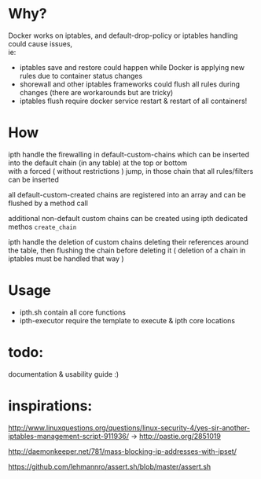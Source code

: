 # Why?
Docker works on iptables, and default-drop-policy or iptables handling could cause issues,  
ie:   
- iptables save and restore could happen while Docker is applying new rules due to container status changes  
- shorewall and other iptables frameworks could flush all rules during changes (there are workarounds but are tricky)  
- iptables flush require docker service restart & restart of all containers!   
  
# How  
ipth handle the firewalling in default-custom-chains which can be inserted into the default chain (in any table) at the top or bottom  
with a forced ( without restrictions )  jump, in those chain that all rules/filters can be inserted

all default-custom-created chains are registered into an array and can be flushed by a method call
  
additional non-default custom chains can be created using ipth dedicated methos `create_chain`   
    
ipth handle the deletion of custom chains deleting their references around the table, then flushing the chain before deleting it ( deletion of a chain in iptables must be handled that way )        

# Usage

- ipth.sh contain all core functions
- ipth-executor require the template to execute & ipth core locations 



# todo:
documentation & usability guide :)     


# inspirations:
http://www.linuxquestions.org/questions/linux-security-4/yes-sir-another-iptables-management-script-911936/
         -> http://pastie.org/2851019
         
http://daemonkeeper.net/781/mass-blocking-ip-addresses-with-ipset/          

https://github.com/lehmannro/assert.sh/blob/master/assert.sh

